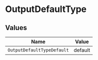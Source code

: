 # OutputDefaultType


## Values

| Name                       | Value                      |
| -------------------------- | -------------------------- |
| `OutputDefaultTypeDefault` | default                    |